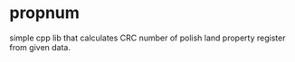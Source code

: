 # propnum
 simple cpp lib that calculates CRC number of polish land property register  from given data.
